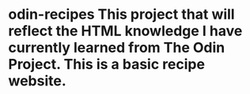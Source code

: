 # odin-recipes This project that will reflect the HTML knowledge I have currently learned from The Odin Project. This is a basic recipe website.
